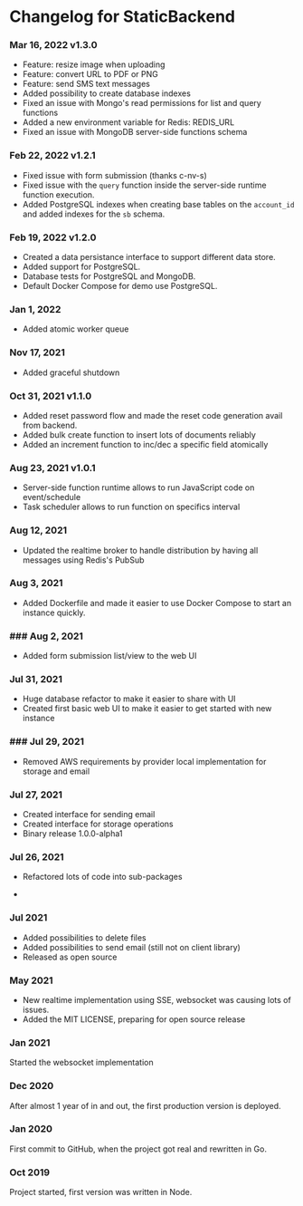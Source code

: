 # Changelog for StaticBackend

### Mar 16, 2022 v1.3.0

* Feature: resize image when uploading
* Feature: convert URL to PDF or PNG
* Feature: send SMS text messages
* Added possibility to create database indexes
* Fixed an issue with Mongo's read permissions for list and query functions
* Added a new environment variable for Redis: REDIS_URL
* Fixed an issue with MongoDB server-side functions schema

### Feb 22, 2022 v1.2.1

* Fixed issue with form submission (thanks c-nv-s)
* Fixed issue with the `query` function inside the server-side runtime 
function execution.
* Added PostgreSQL indexes when creating base tables on the `account_id` and 
added indexes for the `sb` schema.

### Feb 19, 2022 v1.2.0

*  Created a data persistance interface to support different data store.
* Added support for PostgreSQL.
* Database tests for PostgreSQL and MongoDB.
* Default Docker Compose for demo use PostgreSQL.

### Jan 1, 2022

* Added atomic worker queue

### Nov 17, 2021

* Added graceful shutdown

### Oct 31, 2021 v1.1.0

* Added reset password flow and made the reset code generation avail from backend.
* Added bulk create function to insert lots of documents reliably
* Added an increment function to inc/dec a specific field atomically

### Aug 23, 2021 v1.0.1

* Server-side function runtime allows to run JavaScript code on event/schedule
* Task scheduler allows to run function on specifics interval

### Aug 12, 2021

* Updated the realtime broker to handle distribution by having all messages 
using Redis's PubSub

### Aug 3, 2021

* Added Dockerfile and made it easier to use Docker Compose to start an 
instance quickly.

### ### Aug 2, 2021

* Added form submission list/view to the web UI

### Jul 31, 2021

* Huge database refactor to make it easier to share with UI
* Created first basic web UI to make it easier to get started with new instance

### ### Jul 29, 2021

* Removed AWS requirements by provider local implementation for storage and 
email

### Jul 27, 2021

* Created interface for sending email
* Created interface for storage operations
* Binary release 1.0.0-alpha1

### Jul 26, 2021

* Refactored lots of code into sub-packages

* 

### Jul 2021

* Added possibilities to delete files
* Added possibilities to send email (still not on client library)
* Released as open source

### May 2021

* New realtime implementation using SSE, websocket was causing lots of issues.
* Added the MIT LICENSE, preparing for open source release

### Jan 2021

Started the websocket implementation

### Dec 2020

After almost 1 year of in and out, the first production version is deployed.

### Jan 2020

First commit to GitHub, when the project got real and rewritten in Go.

### Oct 2019

Project started, first version was written in Node.
